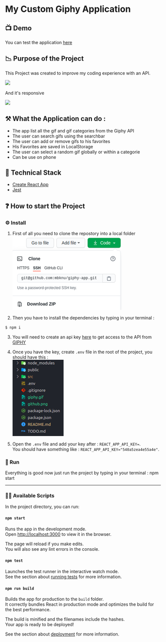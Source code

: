 # My Custom Giphy Application

## 📺 Demo

You can test the application [here](https://giphy-app-project.netlify.app/)

## 📉 Purpose of the Project

This Project was created to improve my coding experience with an API.

![](giphy-gif.gif)

And it's responsive

![](responsive.gif)

## ⚒ What the Application can do :

- The app list all the gif and gif categories from the Giphy API
- The user can search gifs using the searchbar
- The user can add or remove gifs to his favorites
- His Favorites are saved in LocalStorage
- The user can select a random gif globally or within a categorie
- Can be use on phone

## 🦾 Technical Stack

- [Create React App](https://github.com/facebook/create-react-app)
- [Jest](https://jestjs.io/)

## ❓ How to start the Project

### ⚙️ Install

1. First of all you need to clone the repostory into a local folder  
   ![Screenshot](github.png)

2. Then you have to install the dependencies by typing in your terminal :

```sh
$ npm i
```

3. You will need to create an api key [here](https://support.giphy.com/hc/en-us/articles/360020283431-Request-A-GIPHY-API-Key) to get access to the API from [GIPHY](https://giphy.com/)

4. Once you have the key, create `.env` file in the root of the project, you should have this :  
   ![Screenshot](env.png)

5. Open the `.env` file and add your key after : `REACT_APP_API_KEY=`.  
   You should have something like : `REACT_APP_API_KEY="540a5zea4e55a4e"`.

### 🚀 Run

Everything is good now just run the project by typing in your terminal : npm start

---

### 👨‍💻 Available Scripts

In the project directory, you can run:

#### `npm start`

Runs the app in the development mode.  
Open [http://localhost:3000](http://localhost:3000) to view it in the browser.

The page will reload if you make edits.  
You will also see any lint errors in the console.

#### `npm test`

Launches the test runner in the interactive watch mode.  
See the section about [running tests](https://facebook.github.io/create-react-app/docs/running-tests) for more information.

#### `npm run build`

Builds the app for production to the `build` folder.  
It correctly bundles React in production mode and optimizes the build for the best performance.

The build is minified and the filenames include the hashes.  
Your app is ready to be deployed!

See the section about [deployment](https://facebook.github.io/create-react-app/docs/deployment) for more information.